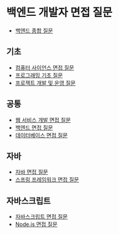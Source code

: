 # 백엔드 개발자 면접 질문

* [백엔드 종합 질문](https://github.com/devyyj/Backend-Interview-Questions/blob/main/%EC%A2%85%ED%95%A9%ED%95%B5%EC%8B%AC%EC%A7%88%EB%AC%B8.md)

## 기초

* [컴퓨터 사이언스 면접 질문](https://github.com/devyyj/Backend-Interview-Questions/blob/main/%EC%BB%B4%ED%93%A8%ED%84%B0%EC%82%AC%EC%9D%B4%EC%96%B8%EC%8A%A4%EB%A9%B4%EC%A0%91%EC%A7%88%EB%AC%B8.md)
* [프로그래밍 기초 질문](https://github.com/devyyj/Backend-Interview-Questions/blob/main/%ED%94%84%EB%A1%9C%EA%B7%B8%EB%9E%98%EB%B0%8D%EA%B8%B0%EC%B4%88%EC%A7%88%EB%AC%B8.md)
* [프로젝트 개발 및 운영 질문]()

## 공통

* [웹 서비스 개발 면접 질문](https://github.com/devyyj/Backend-Interview-Questions/blob/main/%EC%9B%B9%EC%84%9C%EB%B9%84%EC%8A%A4%EA%B0%9C%EB%B0%9C%EB%A9%B4%EC%A0%91%EC%A7%88%EB%AC%B8.md)
* [백엔드 면접 질문](https://github.com/devyyj/Backend-Interview-Questions/blob/main/%EB%B0%B1%EC%97%94%EB%93%9C%EB%A9%B4%EC%A0%91%EC%A7%88%EB%AC%B8.md)
* [데이터베이스 면접 질문](https://github.com/devyyj/Backend-Interview-Questions/blob/main/%EB%8D%B0%EC%9D%B4%ED%84%B0%EB%B2%A0%EC%9D%B4%EC%8A%A4%EB%A9%B4%EC%A0%91%EC%A7%88%EB%AC%B8.md)

## 자바

* [자바 면접 질문](https://github.com/devyyj/Backend-Interview-Questions/blob/main/%EC%9E%90%EB%B0%94%EB%A9%B4%EC%A0%91%EC%A7%88%EB%AC%B8.md)
* [스프링 프레임워크 면접 질문](https://github.com/devyyj/Backend-Interview-Questions/blob/main/%EC%8A%A4%ED%94%84%EB%A7%81%ED%94%84%EB%A0%88%EC%9E%84%EC%9B%8C%ED%81%AC%EB%A9%B4%EC%A0%91%EC%A7%88%EB%AC%B8.md)

## 자바스크립트

* [자바스크립트 면접 질문](https://github.com/devyyj/Backend-Interview-Questions/blob/main/%EC%9E%90%EB%B0%94%EC%8A%A4%ED%81%AC%EB%A6%BD%ED%8A%B8%EB%A9%B4%EC%A0%91%EC%A7%88%EB%AC%B8.md)
* [Node.js 면접 질문]()

